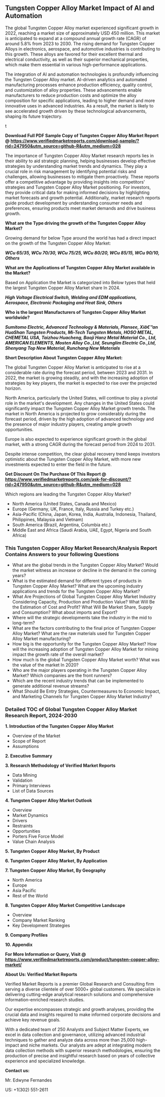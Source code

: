 <h2>Tungsten Copper Alloy Market Impact of AI and Automation</h2><p>The global Tungsten Copper Alloy market experienced significant growth in 2022, reaching a market size of approximately USD 450 million. This market is anticipated to expand at a compound annual growth rate (CAGR) of around 5.8% from 2023 to 2030. The rising demand for Tungsten Copper Alloys in electronics, aerospace, and automotive industries is contributing to this growth. These alloys are favored for their excellent thermal and electrical conductivity, as well as their superior mechanical properties, which make them essential in various high-performance applications.</p><p>The integration of AI and automation technologies is profoundly influencing the Tungsten Copper Alloy market. AI-driven analytics and automated manufacturing processes enhance production efficiency, quality control, and customization of alloy properties. These advancements enable manufacturers to reduce production costs and optimize the alloy composition for specific applications, leading to higher demand and more innovative uses in advanced industries. As a result, the market is likely to see accelerated growth driven by these technological advancements, shaping its future trajectory.</p>t</p><p id="" class=""><strong>Download Full PDF Sample Copy of Tungsten Copper Alloy Market Report @ <a href="https://www.verifiedmarketreports.com/download-sample/?rid=247950&utm_source=github-R&utm_medium=028" target="_blank">https://www.verifiedmarketreports.com/download-sample/?rid=247950&utm_source=github-R&utm_medium=028</a></strong></p><p>The importance of&nbsp;Tungsten Copper Alloy Market research reports lies in their ability to aid strategic planning, helping businesses develop effective strategies by understanding market trends and dynamics. They play a crucial role in risk management by identifying potential risks and challenges, allowing businesses to mitigate them proactively. These reports offer a competitive advantage by providing insights into competitors' strategies and Tungsten Copper Alloy Market positioning. For investors, they provide critical data for making informed decisions by highlighting market forecasts and growth potential. Additionally, market research reports guide product development by understanding consumer needs and preferences, ensuring products meet market demands and drive business growth.</p><p><strong>What are the&nbsp;Type driving the growth of the Tungsten Copper Alloy Market?</strong></p><p id="" class="">Growing demand for below Type around the world has had a direct impact on the growth of the Tungsten Copper Alloy Market:</p><em><strong>WCu 65/35, WCu 70/30, WCu 75/25, WCu 80/20, WCu 85/15, WCu 90/10, Others</strong></em></p><strong>What are the&nbsp;Applications&nbsp;of Tungsten Copper Alloy Market available in the Market?</strong></p><p id="" class="">Based on Application the Market is categorized into Below types that held the largest Tungsten Copper Alloy Market share In 2024.</p><em><strong>High Voltage Electrical Switch, Welding and EDM applications, Aerospace, Electronic Packaging and Heat Sink, Others</strong></em></p><strong>Who is the largest Manufacturers of Tungsten Copper Alloy Market worldwide?</strong></p><p><em><strong>Sumitomo Electric, Advanced Technology & Materials, Plansee, Xiâ€™an HuaShan Tungsten Products, Mi-Tech Tungsten Metals, HOSO METAL, CHEMETAL USA, Taizhou Huacheng, Baoji Hanz Metal Material Co., Ltd, AMERICAN ELEMENTS, Mosten Alloy Co.,Ltd, Seunglim Electric Co.,Ltd, Shenyang Top New Material, Runchang New Materials</strong></em></p><p id="" class=""><strong>Short Description About Tungsten Copper Alloy Market:</strong></p><p>The global Tungsten Copper Alloy Market is anticipated to rise at a considerable rate during the forecast period, between 2023 and 2031. In 2022, the market is growing steadily, and with the increasing adoption of strategies by key players, the market is expected to rise over the projected horizon.</p><p>North America, particularly the United States, will continue to play a pivotal role in the market's development. Any changes in the United States could significantly impact the Tungsten Copper Alloy Market growth trends. The market in North America is projected to grow considerably during the forecast period, driven by the high adoption of advanced technology and the presence of major industry players, creating ample growth opportunities.</p><p>Europe is also expected to experience significant growth in the global market, with a strong CAGR during the forecast period from 2024 to 2031.</p><p>Despite intense competition, the clear global recovery trend keeps investors optimistic about the Tungsten Copper Alloy Market, with more new investments expected to enter the field in the future.</p><p id="" class=""><strong>Get Discount On The Purchase Of This Report @ <a href="https://www.verifiedmarketreports.com/ask-for-discount/?rid=247950&utm_source=github-R&utm_medium=028" target="_blank">https://www.verifiedmarketreports.com/ask-for-discount/?rid=247950&utm_source=github-R&utm_medium=028</a></strong></p>Which regions are leading the Tungsten Copper Alloy Market?</p><ul><li>North America (United States, Canada and Mexico)</li><li>Europe (Germany, UK, France, Italy, Russia and Turkey etc.)</li><li>Asia-Pacific (China, Japan, Korea, India, Australia, Indonesia, Thailand, Philippines, Malaysia and Vietnam)</li><li>South America (Brazil, Argentina, Columbia etc.)</li><li>Middle East and Africa (Saudi Arabia, UAE, Egypt, Nigeria and South Africa)</li></ul><h3 id="" class="">This Tungsten Copper Alloy Market Research/Analysis Report Contains Answers to your following Questions</h3><ul><li>What are the global trends in the Tungsten Copper Alloy Market? Would the market witness an increase or decline in the demand in the coming years?</li><li>What is the estimated demand for different types of products in Tungsten Copper Alloy Market? What are the upcoming industry applications and trends for the Tungsten Copper Alloy Market?</li><li>What Are Projections of Global Tungsten Copper Alloy Market Industry Considering Capacity, Production and Production Value? What Will Be the Estimation of Cost and Profit? What Will Be Market Share, Supply and Consumption? What about imports and Export?</li><li>Where will the strategic developments take the industry in the mid to long-term?</li><li>What are the factors contributing to the final price of Tungsten Copper Alloy Market? What are the raw materials used for Tungsten Copper Alloy Market manufacturing?</li><li>How big is the opportunity for the Tungsten Copper Alloy Market? How will the increasing adoption of Tungsten Copper Alloy Market for mining impact the growth rate of the overall market?</li><li>How much is the global Tungsten Copper Alloy Market worth? What was the value of the market In 2020?</li><li>Who are the major players operating in the Tungsten Copper Alloy Market? Which companies are the front runners?</li><li>Which are the recent industry trends that can be implemented to generate additional revenue streams?</li><li>What Should Be Entry Strategies, Countermeasures to Economic Impact, and Marketing Channels for Tungsten Copper Alloy Market Industry?</li></ul><h3 id="" class="">Detailed TOC of Global Tungsten Copper Alloy Market Research Report, 2024-2030</h3><p id="" class=""><strong>1. Introduction of the Tungsten Copper Alloy Market</strong></p><ul><li>Overview of the Market</li><li>Scope of Report</li><li>Assumptions</li></ul><p id="" class=""><strong>2. Executive Summary</strong></p><p id="" class=""><strong>3. Research Methodology of Verified Market Reports</strong></p><ul><li>Data Mining</li><li>Validation</li><li>Primary Interviews</li><li>List of Data Sources</li></ul><p id="" class=""><strong>4. Tungsten Copper Alloy Market Outlook</strong></p><ul><li>Overview</li><li>Market Dynamics</li><li>Drivers</li><li>Restraints</li><li>Opportunities</li><li>Porters Five Force Model</li><li>Value Chain Analysis</li></ul><p id="" class=""><strong>5. Tungsten Copper Alloy Market, By Product</strong></p><p id="" class=""><strong>6. Tungsten Copper Alloy Market, By Application</strong></p><p id="" class=""><strong>7. Tungsten Copper Alloy Market, By Geography</strong></p><ul><li>North America</li><li>Europe</li><li>Asia Pacific</li><li>Rest of the World</li></ul><p id="" class=""><strong>8. Tungsten Copper Alloy Market Competitive Landscape</strong></p><ul><li>Overview</li><li>Company Market Ranking</li><li>Key Development Strategies</li></ul><p id="" class=""><strong>9. Company Profiles</strong></p><p id="" class=""><strong>10. Appendix</strong></p><p id="" class=""><strong>For More Information or Query, Visit @ <a href="https://www.verifiedmarketreports.com/product/tungsten-copper-alloy-market/" target="_blank">https://www.verifiedmarketreports.com/product/tungsten-copper-alloy-market/</a></strong></p><p id="" class=""><strong>About Us: Verified Market Reports</strong></p><p id="" class="">Verified Market Reports is a premier Global Research and Consulting firm serving a diverse clientele of over 5000+ global customers. We specialize in delivering cutting-edge analytical research solutions and comprehensive information-enriched research studies.</p><p id="" class="">Our expertise encompasses strategic and growth analyses, providing the crucial data and insights required to make informed corporate decisions and achieve key revenue goals.</p><p id="" class="">With a dedicated team of 250 Analysts and Subject Matter Experts, we excel in data collection and governance, utilizing advanced industrial techniques to gather and analyze data across more than 25,000 high-impact and niche markets. Our analysts are adept at integrating modern data collection methods with superior research methodologies, ensuring the production of precise and insightful research based on years of collective experience and specialized knowledge.</p><p id="" class=""><strong>Contact us:</strong></p><p id="" class="">Mr. Edwyne Fernandes</p><p id="" class="">US: +1(302) 551-2611</p>